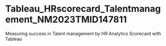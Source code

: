 # Tableau_HRscorecard_Talentmanagement_NM2023TMID147811
Measuring success in Talent management by HR Analytics Scorecard with Tableau
